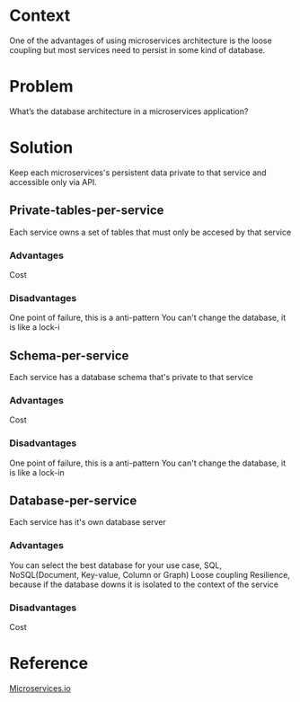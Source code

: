 # Context

One of the advantages of using microservices architecture is the loose coupling but most services need to persist in some kind of database.

# Problem

What’s the database architecture in a microservices application?

# Solution

Keep each microservices's persistent data private to that service and accessible only via API.

## Private-tables-per-service

Each service owns a set of tables that must only be accesed by that service

### Advantages

Cost

### Disadvantages

One point of failure, this is a anti-pattern
You can't change the database, it is like a lock-i

## Schema-per-service

Each service has a database schema that's private to that service

### Advantages

Cost

### Disadvantages

One point of failure, this is a anti-pattern
You can't change the database, it is like a lock-in

## Database-per-service

Each service has it's own database server

### Advantages

You can select the best database for your use case, SQL, NoSQL(Document, Key-value, Column or Graph)
Loose coupling
Resilience, because if the database downs it is isolated to the context of the service

### Disadvantages

Cost

# Reference

[Microservices.io]

[Microservices.io]: https://microservices.io/patterns/data/database-per-service.html
